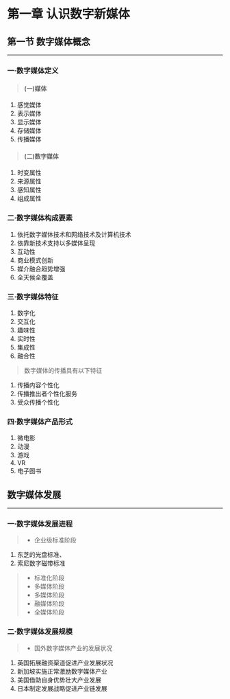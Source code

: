 # 第一章 认识数字新媒体
## 第一节 数字媒体概念
-----
### 一·数字媒体定义
>#### (一)媒体
1. 感觉媒体
2. 表示媒体
3. 显示媒体
4. 存储媒体
5. 传播媒体

>#### (二)数字媒体
1. 时变属性
2. 来源属性
3. 感知属性
4. 组成属性

### 二·数字媒体构成要素
1. 依托数字媒体技术和网络技术及计算机技术
2. 依靠新技术支持以多媒体呈现
3. 互动性
4. 商业模式创新
5. 媒介融合趋势增强
6. 全天候全覆盖

### 三·数字媒体特征
1. 数字化
2. 交互化
3. 趣味性
4. 实时性
5. 集成性
6. 融合性
>数字媒体的传播具有以下特征
1. 传播内容个性化
2. 传播推出者个性化服务
3. 受众传播个性化

### 四·数字媒体产品形式
1. 微电影
2. 动漫
3. 游戏
4. VR
5. 电子图书

## 数字媒体发展
----
### 一·数字媒体发展进程
>* 企业级标准阶段
1. 东芝的光盘标准、
2. 索尼数字磁带标准
>* 标准化阶段
>* 多媒体阶段
>* 多媒体阶段
>* 融媒体阶段
>* 全媒体阶段

### 二·数字媒体发展规模
>* 国外数字媒体产业的发展状况
1. 英国拓展融资渠道促进产业发展状况
2. 新加坡实施正常激励数字媒体产业
3. 美国借助自身优势壮大产业发展
4. 日本制定发展战略促进产业链发展